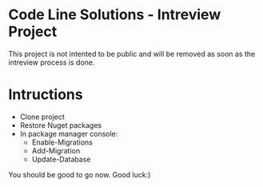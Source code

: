 # Code Line Solutions - Intreview Project
This project is not intented to be public and will be removed as soon as the intreview process is done.

# Intructions

- Clone project
- Restore Nuget packages
- In package manager console:
  - Enable-Migrations
  - Add-Migration
  - Update-Database

You should be good to go now. Good luck:)
